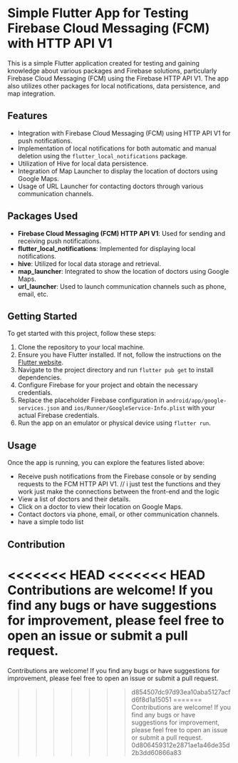 # Simple Flutter App for Testing Firebase Cloud Messaging (FCM) with HTTP API V1

This is a simple Flutter application created for testing and gaining knowledge about various packages and Firebase solutions, particularly Firebase Cloud Messaging (FCM) using the Firebase HTTP API V1. The app also utilizes other packages for local notifications, data persistence, and map integration.

## Features

- Integration with Firebase Cloud Messaging (FCM) using HTTP API V1 for push notifications.
- Implementation of local notifications for both automatic and manual deletion using the `flutter_local_notifications` package.
- Utilization of Hive for local data persistence.
- Integration of Map Launcher to display the location of doctors using Google Maps.
- Usage of URL Launcher for contacting doctors through various communication channels.

## Packages Used

- **Firebase Cloud Messaging (FCM) HTTP API V1**: Used for sending and receiving push notifications.
- **flutter_local_notifications**: Implemented for displaying local notifications.
- **hive**: Utilized for local data storage and retrieval.
- **map_launcher**: Integrated to show the location of doctors using Google Maps.
- **url_launcher**: Used to launch communication channels such as phone, email, etc.

## Getting Started

To get started with this project, follow these steps:

1. Clone the repository to your local machine.
2. Ensure you have Flutter installed. If not, follow the instructions on the [Flutter website](https://flutter.dev/docs/get-started/install).
3. Navigate to the project directory and run `flutter pub get` to install dependencies.
4. Configure Firebase for your project and obtain the necessary credentials.
5. Replace the placeholder Firebase configuration in `android/app/google-services.json` and `ios/Runner/GoogleService-Info.plist` with your actual Firebase credentials.
6. Run the app on an emulator or physical device using `flutter run`.

## Usage

Once the app is running, you can explore the features listed above:

- Receive push notifications from the Firebase console or by sending requests to the FCM HTTP API V1. // i just test the functions and they work just make the connections between the front-end and the logic
- View a list of doctors and their details.
- Click on a doctor to view their location on Google Maps.
- Contact doctors via phone, email, or other communication channels.
- have a simple todo list 

## Contribution

<<<<<<< HEAD
<<<<<<< HEAD
Contributions are welcome! If you find any bugs or have suggestions for improvement, please feel free to open an issue or submit a pull request.
=======
Contributions are welcome! If you find any bugs or have suggestions for improvement, please feel free to open an issue or submit a pull request.
>>>>>>> d854507dc97d93ea10aba5127acfd6f8d1a15051
=======
Contributions are welcome! If you find any bugs or have suggestions for improvement, please feel free to open an issue or submit a pull request.
>>>>>>> 0d806459312e2871ae1a46de35d2b3dd60866a83
